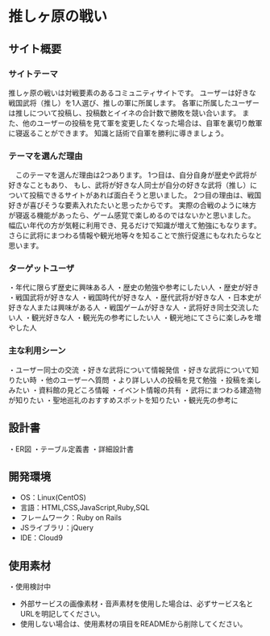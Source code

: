 # 推しヶ原の戦い


## サイト概要
### サイトテーマ
推しヶ原の戦いは対戦要素のあるコミュニティサイトです。
ユーザーは好きな戦国武将（推し）を1人選び、推しの軍に所属します。
各軍に所属したユーザーは推しについて投稿し、投稿数とイイネの合計数で勝敗を競い合います。
また、他のユーザーの投稿を見て軍を変更したくなった場合は、自軍を裏切り敵軍に寝返ることができます。
知識と話術で自軍を勝利に導きましょう。


### テーマを選んだ理由
　このテーマを選んだ理由は2つあります。
1つ目は、自分自身が歴史や武将が好きなこともあり、
もし、武将が好きな人同士が自分の好きな武将（推し）について投稿できるサイトがあれば面白そうと思いました。
2つ目の理由は、戦国好きが喜びそうな要素入れたたいと思ったからです。
実際の合戦のように味方が寝返る機能があったら、ゲーム感覚で楽しめるのではないかと思いました。
幅広い年代の方が気軽に利用でき、見るだけで知識が増えて勉強にもなります。
さらに武将にまつわる情報や観光地等々を知ることで旅行促進にもなれたらなと思います。



### ターゲットユーザ
・年代に限らず歴史に興味ある人
・歴史の勉強や参考にしたい人
・歴史が好き
・戦国武将が好きな人
・戦国時代が好きな人
・歴代武将が好きな人
・日本史が好きな人または興味がある人
・戦国ゲームが好きな人
・武将好き同士交流したい人
・観光好きな人
・観光先の参考にしたい人
・観光地にてさらに楽しみを増やした人


### 主な利用シーン
・ユーザー同士の交流
・好きな武将について情報発信
・好きな武将について知りたい時
・他のユーザーへ質問
・より詳しい人の投稿を見て勉強
・投稿を楽しみたい
・資料館の見どころ情報
・イベント情報の共有
・武将にまつわる建造物が知りたい
・聖地巡礼のおすすめスポットを知りたい
・観光先の参考に



## 設計書
・ER図
・テーブル定義書
・詳細設計書



## 開発環境
- OS：Linux(CentOS)
- 言語：HTML,CSS,JavaScript,Ruby,SQL
- フレームワーク：Ruby on Rails
- JSライブラリ：jQuery
- IDE：Cloud9


## 使用素材
・使用検討中

- 外部サービスの画像素材・音声素材を使用した場合は、必ずサービス名とURLを明記してください。
- 使用しない場合は、使用素材の項目をREADMEから削除してください。







